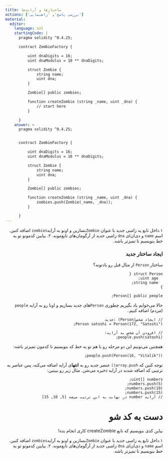 ```yaml
---
title: ساختارها و آرایه‌ها
actions: ['بررسی پاسخ', 'راهنمایی']
material:
  editor:
    language: sol
    startingCode: |
      pragma solidity ^0.4.25;

      contract ZombieFactory {

          uint dnaDigits = 16;
          uint dnaModulus = 10 ** dnaDigits;

          struct Zombie {
              string name;
              uint dna;
          }

          Zombie[] public zombies;

          function createZombie (string _name, uint _dna) {
              // start here
          }

      }
    answer: >
      pragma solidity ^0.4.25;


      contract ZombieFactory {

          uint dnaDigits = 16;
          uint dnaModulus = 10 ** dnaDigits;

          struct Zombie {
              string name;
              uint dna;
          }

          Zombie[] public zombies;

          function createZombie (string _name, uint _dna) {
              zombies.push(Zombie(_name, _dna));
          }

      }
---
```

<div dir="rtl">  
  
۱.داخل تابع یه زامبی جدید با عنوان `Zombie`بسازین و اونو به آرایه`zombies` اضافه کنین. اسم `name` و دی‌ان‌ای `dna` زامبی جدید از آرگومان‌های تابع‌مونه.
۲. بیایین کدمونو تو یه خط بنویسیم تا تمیزتر باشه.

### ایجاد ساختار جدید

ساختار `Person` از مثال قبل رو یادتونه؟

```
struct Person {
  uint age;
  string name;
}

Person[] public people;
```

حالا می‌خوایم یاد بگیریم چطوری `Person`های جدید بسازیم و اونا رو به آرایه `people` (مردم) اضافه کنیم..

```
// ایجاد شخص(Person) :جدید
Person satoshi = Person(172, "Satoshi");

// افزودن آن شخص به آرایه:
people.push(satoshi);
```


همچنین می‌تونیم این دو مرحله رو با هم تو یه خط کد بنویسیم تا کدمون تمیزتر باشه:

```
people.push(Person(16, "Vitalik"));
```

توجه کنین که `array.push()` عنصر جدید رو به **انتها**ی آرایه اضافه می‌کنه، پس عناصر به ترتیبی که اضافه شدند در آرایه ذخیره می‌شن. مثال زیر رو ببینین:

```
uint[] numbers;
numbers.push(5);
numbers.push(10);
numbers.push(15);
// آرایه number در نهایت به این ترتیب می‌شه [5, 10, 15]
```

# دست به کد شو

بیاین کدی بنویسیم که تابع createZombie کاری انجام بده!


۱.داخل تابع یه زامبی جدید با عنوان `Zombie`بسازین و اونو به آرایه`zombies` اضافه کنین. اسم `name` و دی‌ان‌ای `dna` زامبی جدید از آرگومان‌های تابع‌مونه.
۲. بیایین کدمونو تو یه خط بنویسیم تا تمیزتر باشه.

</div>
